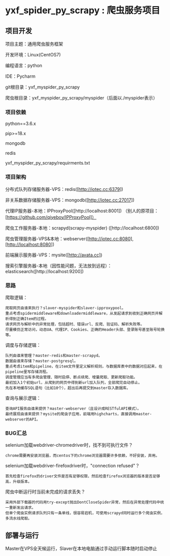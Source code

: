 yxf_spider_py_scrapy : 爬虫服务项目
=========================================================

## 项目开发

项目主题：通用爬虫服务框架  

开发环境：Linux(CentOS7)  

编程语言：python  

IDE：Pycharm  

git根目录：yxf_myspider_py_scrapy  

爬虫根目录：yxf_myspider_py_scrapy/myspider（后面以./myspider表示）  

### 项目依赖  

python==3.6.x  

pip>=18.x  

mongodb  

redis  

yxf_myspider_py_scrapy/requirments.txt  

### 项目架构

分布式队列存储服务器-VPS：redis([http://iotec.cc:6379])  

非关系数据存储服务器-VPS：mongodb([http://iotec.cc:27017])  

代理IP服务器-本地：IPProxyPool([http://localhost:8001])  （别人的原项目：[https://github.com/qiyeboy/IPProxyPool]）  

爬虫工作服务器-本地：scrapyd(scrapy-myspider) ([http://localhost:6800])  

爬虫管理服务器-VPS&本地：webserver([http://iotec.cc:8080],[http://localhost:8080])  

前端展示服务器-VPS：mysite([http://avata.cc])  

搜索引擎服务器-本地（因性能问题，无法放到远程）：elasticsearch([http://localhost:9200])  

### 思路

爬取逻辑：

	爬取网页由谁来执行？slaver-myspider和slaver-ipproxypool。
	重点考虑spidermiddleware和downloadermiddleware，从发起请求到收到正确网页并解析得到正确Item的过程。
	请求网页与解析中的异常处理，包括超时、错误url、反爬、验证码、解析失败等。
	尽量模仿正常访问，动态UA、代理IP、Cookies、正确的Header头部、登录账号甚至账号轮换等。

调度与存储逻辑：

	队列由谁来管理？master-redis和master-scrapyd。
	数据由谁来存储？master-postgresql。
	重点考虑item和pipeline，在item文件里定义解析规则，与数据库表中的数据对应起来，在pipeline里写存储流程。
	调度管理应当有多爬虫管理、随时启停、断点续爬、增量爬取、更新爬取功能。
	最初加入1个初始url，从爬到的网页中得到新url加入队列，全部爬完自动停止。
	先在本地缓存SQL语句（比如10个），超出后再提交到master存入数据库。

查询与展示逻辑：

	查询API服务由谁来提供？master-webserver（且设计成RESTfulAPI模式）。
	最终展现由谁来提供？mysite的爬虫子应用，前端用highcharts，直接调用master-webserver的API。

### BUG汇总

selenium加载webdriver-chromedriver时，找不到可执行文件？  

    chrome需要再安装浏览器，而centos下的chrome浏览器需要许多依赖，不好安装，弃用。  
    
selenium加载webdriver-firefoxdriver时，"connection refused"？  

    首先检查firefox的driver文件是否有足够权限，然后检查firefox浏览器的版本是否足够高，升级版本。  

爬虫中断运行时当前未完成的请求丢失？  

    采用外部下载器的代码用try-except抛出DontCloseSpider异常，然后在异常处理代码中统一重新发出请求。
    但单个爬虫实例请求队列只有一条单线，很容易宕机，可使用scrapyd同时运行多个爬虫实例，多流水线爬取。

## 部署与运行

Master在VPS全天候运行，Slaver在本地电脑通过手动运行脚本随时启动停止  
